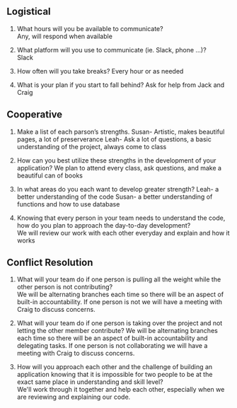 ## Logistical  

1. What hours will you be available to communicate?  
    Any, will respond when available  

2. What platform will you use to communicate (ie. Slack, phone …)?  
    Slack

3. How often will you take breaks? 
    Every hour or as needed

4. What is your plan if you start to fall behind? 
    Ask for help from Jack and Craig

## Cooperative  

1. Make a list of each parson’s strengths. 
    Susan- Artistic, makes beautiful pages, a lot of preserverance
    Leah- Ask a lot of questions, a basic understanding of the project, always come to class

2. How can you best utilize these strengths in the development of your application? 
    We plan to attend every class, ask questions, and make a beautiful can of books

3. In what areas do you each want to develop greater strength? 
    Leah- a better understanding of the code
    Susan- a better understanding of functions and how to use database

4. Knowing that every person in your team needs to understand the code, how do you plan to approach the day-to-day development?  
    We will review our work with each other everyday and explain and how it works  

## Conflict Resolution  

1. What will your team do if one person is pulling all the weight while the other person is not contributing?  
    We will be alternating branches each time so there will be an aspect of built-in accountability. If one person is not we will have a meeting with Craig to discuss concerns.

2. What will your team do if one person is taking over the project and not letting the other member contribute? 
    We will be alternating branches each time so there will be an aspect of built-in accountability and delegating tasks. If one person is not collaborating we will have a meeting with Craig to discuss concerns.

3. How will you approach each other and the challenge of building an application knowing that it is impossible for two people to be at the exact same place in understanding and skill level?  
    We'll work through it together and help each other, especially when we are reviewing and explaining our code.

